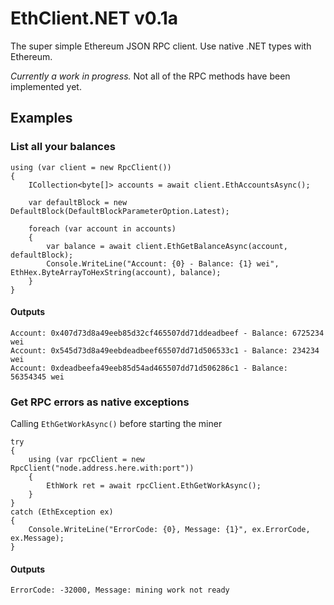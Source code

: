 # EthClient.NET v0.1a
The super simple Ethereum JSON RPC client. Use native .NET types with Ethereum.

_Currently a work in progress._ Not all of the RPC methods have been implemented yet.

## Examples
### List all your balances
    using (var client = new RpcClient())
    {
        ICollection<byte[]> accounts = await client.EthAccountsAsync();

        var defaultBlock = new DefaultBlock(DefaultBlockParameterOption.Latest);

        foreach (var account in accounts)
        {
            var balance = await client.EthGetBalanceAsync(account, defaultBlock);
            Console.WriteLine("Account: {0} - Balance: {1} wei", EthHex.ByteArrayToHexString(account), balance);
        }
    }

#### Outputs
    Account: 0x407d73d8a49eeb85d32cf465507dd71ddeadbeef - Balance: 6725234 wei
    Account: 0x545d73d8a49eebdeadbeef65507dd71d506533c1 - Balance: 234234 wei
    Account: 0xdeadbeefa49eeb85d54ad465507dd71d506286c1 - Balance: 56354345 wei

### Get RPC errors as native exceptions
Calling `EthGetWorkAsync()` before starting the miner

    try
    {
        using (var rpcClient = new RpcClient("node.address.here.with:port"))
        {
            EthWork ret = await rpcClient.EthGetWorkAsync();
        }
    }
    catch (EthException ex)
    {
        Console.WriteLine("ErrorCode: {0}, Message: {1}", ex.ErrorCode, ex.Message);
    }

#### Outputs
`ErrorCode: -32000, Message: mining work not ready`